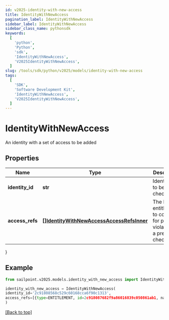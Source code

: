 ```yaml
---
id: v2025-identity-with-new-access
title: IdentityWithNewAccess
pagination_label: IdentityWithNewAccess
sidebar_label: IdentityWithNewAccess
sidebar_class_name: pythonsdk
keywords:
  [
    'python',
    'Python',
    'sdk',
    'IdentityWithNewAccess',
    'V2025IdentityWithNewAccess',
  ]
slug: /tools/sdk/python/v2025/models/identity-with-new-access
tags:
  [
    'SDK',
    'Software Development Kit',
    'IdentityWithNewAccess',
    'V2025IdentityWithNewAccess',
  ]
---
```


# IdentityWithNewAccess

An identity with a set of access to be added

## Properties

| Name | Type | Description | Notes |
| --- | --- | --- | --- |
| **identity_id** | **str** | Identity id to be checked. | [required] |
| **access_refs** | [**[]IdentityWithNewAccessAccessRefsInner**](identity-with-new-access-access-refs-inner) | The list of entitlements to consider for possible violations in a preventive check. | [required] |

}

## Example

```python
from sailpoint.v2025.models.identity_with_new_access import IdentityWithNewAccess

identity_with_new_access = IdentityWithNewAccess(
identity_id='2c91808568c529c60168cca6f90c1313',
access_refs=[{type=ENTITLEMENT, id=2c918087682f9a86016839c050861ab1, name=CN=Information Access,OU=test,OU=test-service,DC=TestAD,DC=local}, {type=ENTITLEMENT, id=2c918087682f9a86016839c0509c1ab2, name=CN=Information Technology,OU=test,OU=test-service,DC=TestAD,DC=local}]
)

```

[[Back to top]](#)

